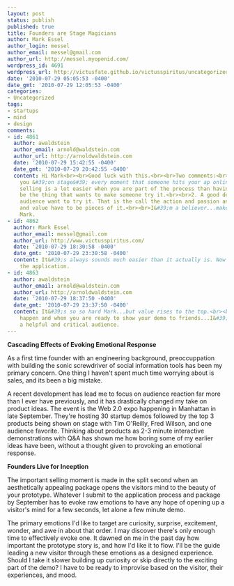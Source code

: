 ```yaml
---
layout: post
status: publish
published: true
title: Founders are Stage Magicians
author: Mark Essel
author_login: messel
author_email: messel@gmail.com
author_url: http://messel.myopenid.com/
wordpress_id: 4691
wordpress_url: http://victusfate.github.io/victusspiritus/uncategorized/2010/07/29/founders-are-stage-magicians/
date: '2010-07-29 05:05:53 -0400'
date_gmt: '2010-07-29 12:05:53 -0400'
categories:
- Uncategorized
tags:
- startups
- mind
- design
comments:
- id: 4861
  author: awaldstein
  author_email: arnold@waldstein.com
  author_url: http://arnoldwaldstein.com
  date: '2010-07-29 15:42:55 -0400'
  date_gmt: '2010-07-29 20:42:55 -0400'
  content: Hi Mark<br><br>Good luck with this.<br><br>Two comments:<br><br>1. Aren&#39;t
    you &#39;on stage&#39; every moment that someone hits your ap online? Actually
    selling is a lot easier when you are part of the process than having the ap itself
    be the thing that wants to make someone try it.<br><br>2. A good demo make the
    audience want to try it. That is the call the action and passion and amazement
    and value have to be pieces of it.<br><br>I&#39;m a believer...make it happen
    Mark.
- id: 4862
  author: Mark Essel
  author_email: messel@gmail.com
  author_url: http://www.victusspiritus.com/
  date: '2010-07-29 18:30:58 -0400'
  date_gmt: '2010-07-29 23:30:58 -0400'
  content: It&#39;s always sounds much easier than it actually is. Now to finish up
    the application.
- id: 4863
  author: awaldstein
  author_email: arnold@waldstein.com
  author_url: http://arnoldwaldstein.com
  date: '2010-07-29 18:37:50 -0400'
  date_gmt: '2010-07-29 23:37:50 -0400'
  content: It&#39;s so so hard Mark...but value rises to the top.<br><br>Go make it
    happen and when you are ready to show your demo to friends...I&#39;m in to be
    a helpful and critical audience.
---
```

<p><strong>Cascading Effects of Evoking Emotional Response</strong></p>
<p>As a first time founder with an engineering background, preoccuppation with building the sonic screwdriver of social information tools has been my primary concern. One thing I haven't spent much time worrying about is sales, and its been a big mistake.</p>
<p>A recent development has lead me to focus on audience reaction far more than I ever have previously, and it has drastically changed my take on product ideas. The event is the Web 2.0 expo happening in Manhattan in late September. They're hosting 30 startup demos followed by the top 3 products being shown on stage with Tim O'Reilly, Fred Wilson, and one audience favorite. Thinking about products as 2-3 minute interactive demonstrations with Q&amp;A has shown me how boring some of my earlier ideas have been, without a thought given to provoking an emotional response.</p>
<p><strong>Founders Live for Inception</strong></p>
<p>The important selling moment is made in the split second when an aesthetically appealing package opens the visitors mind to the beauty of your prototype. Whatever I submit to the application process and package by September has to evoke raw emotions to have any hope of opening up a visitor's mind for a few seconds, let alone a few minute demo.</p>
<p>The primary emotions I'd like to target are curiosity, surprise, excitement, wonder, and awe in about that order. I may discover there's only enough time to effectively evoke one. It dawned on me in the past day how important the prototype story is, and how I'd like it to flow. I'll be the guide leading a new visitor through these emotions as a designed experience. Should I take it slower building up curiosity or skip directly to the exciting part of the demo? I have to be ready to improvise based on the visitor, their experiences, and mood.</p>
